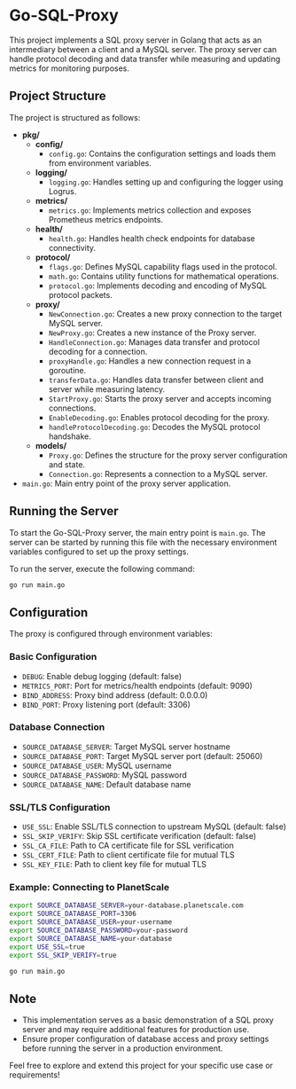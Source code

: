 # Go-SQL-Proxy

This project implements a SQL proxy server in Golang that acts as an intermediary between a client and a MySQL server. The proxy server can handle protocol decoding and data transfer while measuring and updating metrics for monitoring purposes.

## Project Structure

The project is structured as follows:

- **pkg/**
  - **config/**
    - `config.go`: Contains the configuration settings and loads them from environment variables.
  - **logging/**
    - `logging.go`: Handles setting up and configuring the logger using Logrus.
  - **metrics/**
    - `metrics.go`: Implements metrics collection and exposes Prometheus metrics endpoints.
  - **health/**
    - `health.go`: Handles health check endpoints for database connectivity.
  - **protocol/**
    - `flags.go`: Defines MySQL capability flags used in the protocol.
    - `math.go`: Contains utility functions for mathematical operations.
    - `protocol.go`: Implements decoding and encoding of MySQL protocol packets.
  - **proxy/**
    - `NewConnection.go`: Creates a new proxy connection to the target MySQL server.
    - `NewProxy.go`: Creates a new instance of the Proxy server.
    - `HandleConnection.go`: Manages data transfer and protocol decoding for a connection.
    - `proxyHandle.go`: Handles a new connection request in a goroutine.
    - `transferData.go`: Handles data transfer between client and server while measuring latency.
    - `StartProxy.go`: Starts the proxy server and accepts incoming connections.
    - `EnableDecoding.go`: Enables protocol decoding for the proxy.
    - `handleProtocolDecoding.go`: Decodes the MySQL protocol handshake.
  - **models/**
    - `Proxy.go`: Defines the structure for the proxy server configuration and state.
    - `Connection.go`: Represents a connection to a MySQL server.
- `main.go`: Main entry point of the proxy server application.

## Running the Server

To start the Go-SQL-Proxy server, the main entry point is `main.go`. The server can be started by running this file with the necessary environment variables configured to set up the proxy settings.

To run the server, execute the following command:

```bash
go run main.go
```

## Configuration

The proxy is configured through environment variables:

### Basic Configuration
- `DEBUG`: Enable debug logging (default: false)
- `METRICS_PORT`: Port for metrics/health endpoints (default: 9090)
- `BIND_ADDRESS`: Proxy bind address (default: 0.0.0.0)
- `BIND_PORT`: Proxy listening port (default: 3306)

### Database Connection
- `SOURCE_DATABASE_SERVER`: Target MySQL server hostname
- `SOURCE_DATABASE_PORT`: Target MySQL server port (default: 25060)
- `SOURCE_DATABASE_USER`: MySQL username
- `SOURCE_DATABASE_PASSWORD`: MySQL password
- `SOURCE_DATABASE_NAME`: Default database name

### SSL/TLS Configuration
- `USE_SSL`: Enable SSL/TLS connection to upstream MySQL (default: false)
- `SSL_SKIP_VERIFY`: Skip SSL certificate verification (default: false)
- `SSL_CA_FILE`: Path to CA certificate file for SSL verification
- `SSL_CERT_FILE`: Path to client certificate file for mutual TLS
- `SSL_KEY_FILE`: Path to client key file for mutual TLS

### Example: Connecting to PlanetScale

```bash
export SOURCE_DATABASE_SERVER=your-database.planetscale.com
export SOURCE_DATABASE_PORT=3306
export SOURCE_DATABASE_USER=your-username
export SOURCE_DATABASE_PASSWORD=your-password
export SOURCE_DATABASE_NAME=your-database
export USE_SSL=true
export SSL_SKIP_VERIFY=true

go run main.go
```

## Note

- This implementation serves as a basic demonstration of a SQL proxy server and may require additional features for production use.
- Ensure proper configuration of database access and proxy settings before running the server in a production environment.

Feel free to explore and extend this project for your specific use case or requirements!
